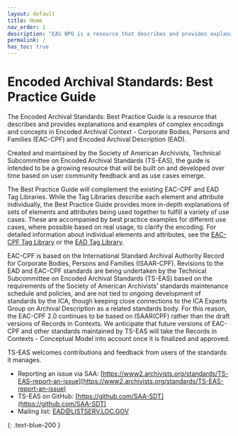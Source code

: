 ```yaml
---
layout: default
title: Home
nav_order: 1
description: "EAS BPG is a resource that describes and provides explanations and examples of complex encodings and concepts in Encoded Archival Context - Corporate Bodies, Persons and Families (EAC-CPF) and Encoded Archival Description (EAD)"
permalink: /
has_toc: true
---
```


# Encoded Archival Standards: Best Practice Guide

The Encoded Archival Standards: Best Practice Guide is a resource that describes and provides explanations and examples of complex encodings and concepts in Encoded Archival Context - Corporate Bodies, Persons and Families (EAC-CPF) and Encoded Archival Description (EAD).

Created and maintained by the Society of American Archivists, Technical Subcommittee on Encoded Archival Standards (TS-EAS), the guide is intended to be a growing resource that will be built on and developed over time based on user community feedback and as use cases emerge.

The Best Practice Guide will complement the existing EAC-CPF and EAD Tag Libraries. While the Tag Libraries describe each element and attribute individually, the Best Practice Guide provides more in-depth explanations of sets of elements and attributes being used together to fulfill a variety of use cases. These are accompanied by best practice examples for different use cases, where possible based on real usage, to clarify the encoding. For detailed information about individual elements and attributes, see the [EAC-CPF Tag Library](https://eac.staatsbibliothek-berlin.de/schemata-and-tag-library/) or the [EAD Tag Library](https://www.loc.gov/ead/).

EAC-CPF is based on the International Standard Archival Authority Record for Corporate Bodies, Persons and Families (ISAAR-CPF). Revisions to the EAD and EAC-CPF standards are being undertaken by the Technical Subcommittee on Encoded Archival Standards (TS-EAS) based on the requirements of the Society of American Archivists’ standards maintenance schedule and policies, and are not tied to ongoing development of standards by the ICA, though keeping close connections to the ICA Experts Group on Archival Description as a related standards body. For this reason, the EAC-CPF 2.0 continues to be based on ISAAR(CPF) rather than the draft versions of Records in Contexts. We anticipate that future versions of EAC-CPF and other standards maintained by TS-EAS will take the Records in Contexts - Conceptual Model into account once it is finalized and approved.
 
TS-EAS welcomes contributions and feedback from users of the standards it manages. 
* Reporting an issue via SAA: [https://www2.archivists.org/standards/TS-EAS-report-an-issue](https://www2.archivists.org/standards/TS-EAS-report-an-issue)
* TS-EAS on GitHub: [https://github.com/SAA-SDT](https://github.com/SAA-SDT)
* Mailing list: [EAD@LISTSERV.LOC.GOV](mailto:EAD@LISTSERV.LOC.GOV)

{: .text-blue-200	}
